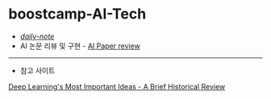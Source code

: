 # boostcamp-AI-Tech

- [*daily-note*](https://devye.tistory.com/category/%EB%B6%80%EC%8A%A4%ED%8A%B8%EC%BA%A0%ED%94%84%20AI%20Tech%203%EA%B8%B0/Daily)
- AI 논문 리뷰 및 구현 - [AI Paper review](https://github.com/Yewon-dev/boostcamp-AI-Tech/tree/master/AI-Paper-Review)

----

- 참고 사이트

[Deep Learning's Most Important Ideas - A Brief Historical Review](https://dennybritz.com/blog/deep-learning-most-important-ideas/)

